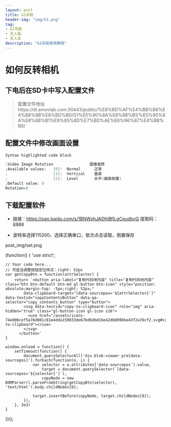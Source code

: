 ```yaml
---
layout: post
title: G1吊舱
header-img: "img/G1.png"
tag:
- G1吊舱
- 无人船
- 无人车
description: "G1吊舱使用教程"
---
```


# 如何反转相机

## 下电后在SD卡中写入配置文件

<blockquote>
配置文件地址
https://dl.amovlab.com:30443/public/%E8%BD%AF%E4%BB%B6%E4%B8%8B%E8%BD%BD/G1%E5%90%8A%E8%88%B1/%E5%90%8A%E8%88%B1%E9%85%8D%E7%BD%AE%E6%96%87%E4%BB%B6/
</blockquote>

## 配置文件中修改画面设置

```cpp
Syntax highlighted code block

;Video Image Rotation           	 图像旋转
;Available values:   [0]:  Normal      正常
;	  	             [1]:  Vertical    垂直
;                    [2]:  Level       水平(画面倒置)
;Default value: 0
Rotation=0
```

## 下载配置软件


- 链接：https://pan.baidu.com/s/1BNWxhJADlhBflLgCeudbvQ
  提取码：8888

- 波特率选择115200，选择正确串口，依次点击读取，倒置保存

post_img/set.png



(function() {
    'use strict';

    // Your code here...
    // 可适当调整按钮定位样式：right: 52px
    var getCopyBtn = function(attrSelector) {
        return `<button aria-label="复制代码块内容" title="复制代码块内容" class="btn btn-default btn-md gl-button btn-icon" style="position: absolute;margin-top: -5px;right: 52px;"
            data-clipboard-target="[data-sourcepos='${attrSelector}']" data-testid="copyContentsButton" data-qa-selector="copy_contents_button" type="button">
            <svg data-testid="copy-to-clipboard-icon" role="img" aria-hidden="true" class="gl-button-icon gl-icon s16">
              <use href="/assets/icons-74e006cef5a76d001c81e4dda159833de67bd6dbd16e42db899bbe43f2a76cf2.svg#copy-to-clipboard"></use>
            </svg>
          </button>`
    }

    window.onload = function() {
        setTimeout(function() {
            document.querySelectorAll('div.blob-viewer pre[data-sourcepos]').forEach(function(o, i) {
                var selector = o.attributes['data-sourcepos'].value,
                    target = document.querySelector(`[data-sourcepos='${selector}']`),
                    copyNode = new DOMParser().parseFromString(getCopyBtn(selector), 'text/html').body.childNodes[0];

                target.insertBefore(copyNode, target.childNodes[0]);
            });
        }, 3e3)
    }

})();
